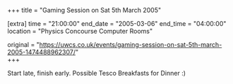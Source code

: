 +++
title = "Gaming Session on Sat 5th March 2005"

[extra]
time = "21:00:00"
end_date = "2005-03-06"
end_time = "04:00:00"
location = "Physics Concourse Computer Rooms"

original = "https://uwcs.co.uk/events/gaming-session-on-sat-5th-march-2005-1474488962307/"    
+++

Start late, finish early.  Possible Tesco Breakfasts for Dinner :)

